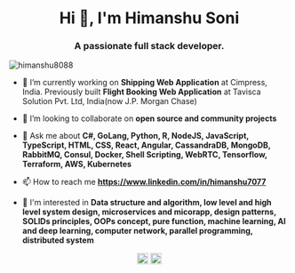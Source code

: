 <h1 align="center">Hi 👋, I'm Himanshu Soni</h1>
<h3 align="center">A passionate full stack developer.</h3>

<p align="left"> <img src="https://komarev.com/ghpvc/?username=himanshu8088" alt="himanshu8088" /> </p>

- 🔭 I’m currently working on **Shipping Web Application** at Cimpress, India. Previously built **Flight Booking Web Application** at Tavisca Solution Pvt. Ltd, India(now J.P. Morgan Chase)

- 👯 I’m looking to collaborate on **open source and community projects**

- 💬 Ask me about **C#, GoLang, Python, R, NodeJS, JavaScript, TypeScript, HTML, CSS, React, Angular, CassandraDB, MongoDB, RabbitMQ, Consul, Docker, Shell Scripting, WebRTC, Tensorflow, Terraform, AWS, Kubernetes**

- 📫 How to reach me **https://www.linkedin.com/in/himanshu7077**

- 🧠 I'm interested in **Data structure and algorithm, low level and high level system design, microservices and micorapp, design patterns, SOLIDs principles, OOPs concept, pure function, machine learning, AI and deep learning, computer network, parallel programming, distributed system**

<p align="center">
<a href="https://linkedin.com/in/himanshu7077" target="blank"><img align="center" src="https://cdn.jsdelivr.net/npm/simple-icons@3.0.1/icons/linkedin.svg" alt="himanshu7077" height="20" width="20" /></a>
<a href="https://medium.com/@himanshusoni1234" target="blank"><img align="center" src="https://cdn.jsdelivr.net/npm/simple-icons@3.0.1/icons/medium.svg" alt="@himanshusoni1234" height="20" width="20" /></a>
</p>
